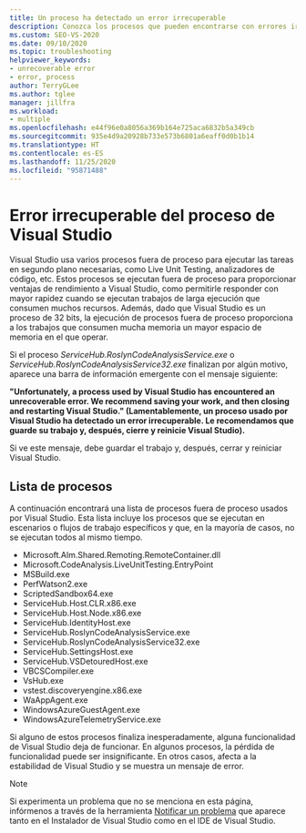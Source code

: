 ```yaml
---
title: Un proceso ha detectado un error irrecuperable
description: Conozca los procesos que pueden encontrarse con errores irrecuperables durante las operaciones normales de Visual Studio.
ms.custom: SEO-VS-2020
ms.date: 09/10/2020
ms.topic: troubleshooting
helpviewer_keywords:
- unrecoverable error
- error, process
author: TerryGLee
ms.author: tglee
manager: jillfra
ms.workload:
- multiple
ms.openlocfilehash: e44f96e0a8056a369b164e725aca6832b5a349cb
ms.sourcegitcommit: 935e4d9a20928b733e573b6801a6eaff0d0b1b14
ms.translationtype: HT
ms.contentlocale: es-ES
ms.lasthandoff: 11/25/2020
ms.locfileid: "95871488"
---
```

# <a name="visual-studio-unrecoverable-process-error"></a>Error irrecuperable del proceso de Visual Studio

Visual Studio usa varios procesos fuera de proceso para ejecutar las tareas en segundo plano necesarias, como Live Unit Testing, analizadores de código, etc. Estos procesos se ejecutan fuera de proceso para proporcionar ventajas de rendimiento a Visual Studio, como permitirle responder con mayor rapidez cuando se ejecutan trabajos de larga ejecución que consumen muchos recursos. Además, dado que Visual Studio es un proceso de 32 bits, la ejecución de procesos fuera de proceso proporciona a los trabajos que consumen mucha memoria un mayor espacio de memoria en el que operar.

Si el proceso *ServiceHub.RoslynCodeAnalysisService.exe* o *ServiceHub.RoslynCodeAnalysisService32.exe* finalizan por algún motivo, aparece una barra de información emergente con el mensaje siguiente:

**"Unfortunately, a process used by Visual Studio has encountered an unrecoverable error. We recommend saving your work, and then closing and restarting Visual Studio." (Lamentablemente, un proceso usado por Visual Studio ha detectado un error irrecuperable. Le recomendamos que guarde su trabajo y, después, cierre y reinicie Visual Studio).**

Si ve este mensaje, debe guardar el trabajo y, después, cerrar y reiniciar Visual Studio.

## <a name="list-of-processes"></a>Lista de procesos

A continuación encontrará una lista de procesos fuera de proceso usados por Visual Studio. Esta lista incluye los procesos que se ejecutan en escenarios o flujos de trabajo específicos y que, en la mayoría de casos, no se ejecutan todos al mismo tiempo.

- Microsoft.Alm.Shared.Remoting.RemoteContainer.dll
- Microsoft.CodeAnalysis.LiveUnitTesting.EntryPoint
- MSBuild.exe
- PerfWatson2.exe
- ScriptedSandbox64.exe
- ServiceHub.Host.CLR.x86.exe
- ServiceHub.Host.Node.x86.exe
- ServiceHub.IdentityHost.exe
- ServiceHub.RoslynCodeAnalysisService.exe
- ServiceHub.RoslynCodeAnalysisService32.exe
- ServiceHub.SettingsHost.exe
- ServiceHub.VSDetouredHost.exe
- VBCSCompiler.exe
- VsHub.exe
- vstest.discoveryengine.x86.exe
- WaAppAgent.exe
- WindowsAzureGuestAgent.exe
- WindowsAzureTelemetryService.exe

Si alguno de estos procesos finaliza inesperadamente, alguna funcionalidad de Visual Studio deja de funcionar. En algunos procesos, la pérdida de funcionalidad puede ser insignificante. En otros casos, afecta a la estabilidad de Visual Studio y se muestra un mensaje de error.

> [!NOTE]
> Si experimenta un problema que no se menciona en esta página, infórmenos a través de la herramienta [Notificar un problema](../../ide/how-to-report-a-problem-with-visual-studio.md) que aparece tanto en el Instalador de Visual Studio como en el IDE de Visual Studio.
